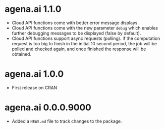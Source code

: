 # agena.ai 1.1.0

* Cloud API functions come with better error message displays.
* Cloud API functions come with the new parameter `debug` which enables further debugging messages to be displayed (false by default).
* Cloud API functions support async requests (polling). If the computation request is too big to finish in the initial 10 second period, the job will be polled and checked again, and once finished the response will be obtained.

# agena.ai 1.0.0

* First release on CRAN

# agena.ai 0.0.0.9000

* Added a `NEWS.md` file to track changes to the package.
